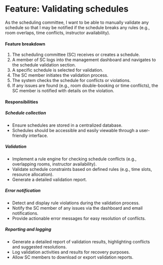 # Feature: Validating schedules

As the scheduling committee, I want to be able to manually validate any schedule so that I may be notified if the schedule breaks any rules (e.g., room overlaps, time conflicts, instructor availability).

#### Feature breakdown

1. The scheduling committee (SC) receives or creates a schedule.
2. A member of SC logs into the management dashboard and navigates to the schedule validation section.
3. A specific schedule is selected for validation.
4. The SC member initiates the validation process.
5. The system checks the schedule for conflicts or violations.
6. If any issues are found (e.g., room double-booking or time conflicts), the SC member is notified with details on the violation.

#### Responsibilities

##### Schedule collection

- Ensure schedules are stored in a centralized database.
- Schedules should be accessible and easily viewable through a user-friendly interface.

##### Validation

- Implement a rule engine for checking schedule conflicts (e.g., overlapping rooms, instructor availability).
- Validate schedule constraints based on defined rules (e.g., time slots, resource allocation).
- Generate a detailed validation report.

##### Error notification

- Detect and display rule violations during the validation process.
- Notify the SC member of any issues via the dashboard and email notifications.
- Provide actionable error messages for easy resolution of conflicts.

##### Reporting and logging

- Generate a detailed report of validation results, highlighting conflicts and suggested resolutions.
- Log validation activities and results for recovery purposes.
- Allow SC members to download or export validation reports.
